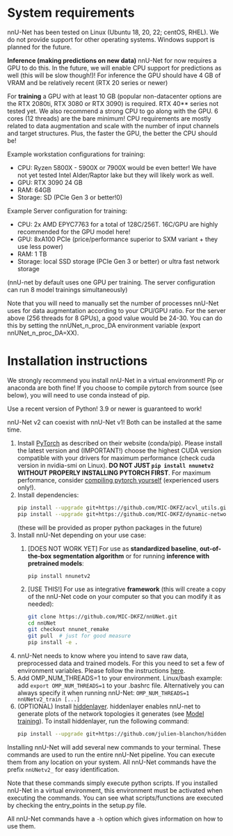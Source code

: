 # System requirements
nnU-Net has been tested on Linux (Ubuntu 18, 20, 22; centOS, RHEL). We do not provide support for other operating
systems. Windows support is planned for the future.

**Inference (making predictions on new data)** nnU-Net for now requires a GPU to do this. In the future, we will enable 
CPU support for predictions as well (this will be slow though!)! For inference the GPU should have 4 GB of VRAM and be 
relatively recent (RTX 20 series or newer)

For **training** a GPU with at least 10 GB (popular non-datacenter options are the RTX 2080ti, RTX 3080 or RTX 3090) is 
required. RTX 40** series not tested yet. We also recommend a strong CPU to go along with the GPU. 6 cores (12 threads) 
are the bare minimum! CPU requirements are mostly related to data augmentation and scale with the number of 
input channels and target structures. Plus, the faster the GPU, the better the CPU should be!

Example workstation configurations for training:
- CPU: Ryzen 5800X - 5900X or 7900X would be even better! We have not yet tested Intel Alder/Raptor lake but they will likely work as well.
- GPU: RTX 3090 24 GB
- RAM: 64GB
- Storage: SD (PCIe Gen 3 or better!0)

Example Server configuration for training:
- CPU: 2x AMD EPYC7763 for a total of 128C/256T. 16C/GPU are highly recommended for the GPU model here!
- GPU: 8xA100 PCIe (price/performance superior to SXM variant + they use less power)
- RAM: 1 TB
- Storage: local SSD storage (PCIe Gen 3 or better) or ultra fast network storage

(nnU-net by default uses one GPU per training. The server configuration can run 8 model trainings simultaneously)

Note that you will need to manually set the number of processes nnU-Net uses for data augmentation according to your 
CPU/GPU ratio. For the server above (256 threads for 8 GPUs), a good value would be 24-30. You can do this by 
setting the nnUNet_n_proc_DA environment variable (export nnUNet_n_proc_DA=XX). 

# Installation instructions
We strongly recommend you install nnU-Net in a virtual environment! Pip or anaconda are both fine! If you choose to 
compile pytorch from source (see below), you will need to use conda instead of pip. 

Use a recent version of Python! 3.9 or newer is guaranteed to work!

nnU-Net v2 can coexist with nnU-Net v1! Both can be installed at the same time.

1) Install [PyTorch](https://pytorch.org/get-started/locally/) as described on their website (conda/pip). Please 
install the latest version and (IMPORTANT!) choose 
the highest CUDA version compatible with your drivers for maximum performance (check cuda version in nvidia-smi on Linux). 
**DO NOT JUST `pip install nnunetv2` WITHOUT PROPERLY INSTALLING PYTORCH FIRST**. For maximum performance, consider 
[compiling pytorch yourself](https://github.com/pytorch/pytorch#from-source) (experienced users only!). 
2) Install dependencies:
   ```bash
   pip install --upgrade git+https://github.com/MIC-DKFZ/acvl_utils.git
   pip install --upgrade git+https://github.com/MIC-DKFZ/dynamic-network-architectures.git
   ```
   (these will be provided as proper python packages in the future)
3) Install nnU-Net depending on your use case:
    1) [DOES NOT WORK YET] For use as **standardized baseline**, **out-of-the-box segmentation algorithm** or for running 
     **inference with pretrained models**:

       ```pip install nnunetv2```

    2) [USE THIS!] For use as integrative **framework** (this will create a copy of the nnU-Net code on your computer so that you can modify it as needed):
          ```bash
          git clone https://github.com/MIC-DKFZ/nnUNet.git
          cd nnUNet
          git checkout nnunet_remake
          git pull  # just for good measure
          pip install -e .
          ```
4) nnU-Net needs to know where you intend to save raw data, preprocessed data and trained models. For this you need to
   set a few of environment variables. Please follow the instructions [here](setting_up_paths.md).
5) Add OMP_NUM_THREADS=1 to your environment. Linux/bash example: add `export OMP_NUM_THREADS=1` to your .bashrc file. 
Alternatively you can always specify it when running nnU-Net: `OMP_NUM_THREADS=1 nnUNetv2_train [...]` 
6) (OPTIONAL) Install [hiddenlayer](https://github.com/waleedka/hiddenlayer). hiddenlayer enables nnU-net to generate
   plots of the network topologies it generates (see [Model training](#model-training)). To install hiddenlayer,
   run the following command:
    ```bash
    pip install --upgrade git+https://github.com/julien-blanchon/hiddenlayer.git
    ```

Installing nnU-Net will add several new commands to your terminal. These commands are used to run the entire nnU-Net
pipeline. You can execute them from any location on your system. All nnU-Net commands have the prefix `nnUNetv2_` for
easy identification.

Note that these commands simply execute python scripts. If you installed nnU-Net in a virtual environment, this
environment must be activated when executing the commands. You can see what scripts/functions are executed by 
checking the entry_points in the setup.py file.

All nnU-Net commands have a `-h` option which gives information on how to use them.
